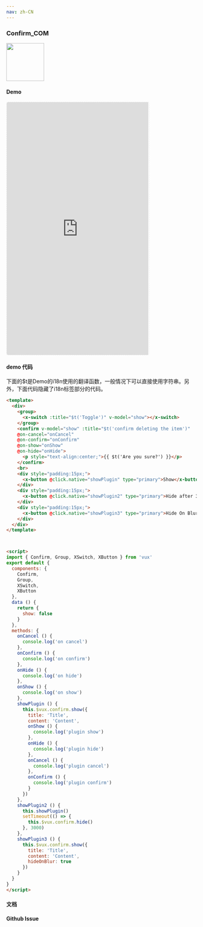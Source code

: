 ```yaml
---
nav: zh-CN
---
```



### Confirm_COM

<img width="100" src="http://qr.topscan.com/api.php?text=http%3A%2F%2Fvux.li%2Fdemos%2Fv2%2F%23%2Fcomponent%2Fconfirm"/>

#### Demo

 <div style="width:377px;height:667px;display:inline-block;border:1px dashed #ececec;border-radius:5px;overflow:hidden;">
   <iframe src="http://vux.li/demos/v2/#/component/confirm" width="375" height="667" border="0" frameborder="0"></iframe>
 </div>

#### demo 代码

<p class="tip">下面的$t是Demo的i18n使用的翻译函数，一般情况下可以直接使用字符串。另外，下面代码隐藏了i18n标签部分的代码。</p>

``` html
<template>
  <div>
    <group>
      <x-switch :title="$t('Toggle')" v-model="show"></x-switch>
    </group>
    <confirm v-model="show" :title="$t('confirm deleting the item')"
    @on-cancel="onCancel"
    @on-confirm="onConfirm"
    @on-show="onShow"
    @on-hide="onHide">
      <p style="text-align:center;">{{ $t('Are you sure?') }}</p>
    </confirm>
    <br>
    <div style="padding:15px;">
      <x-button @click.native="showPlugin" type="primary">Show</x-button>
    </div>
    <div style="padding:15px;">
      <x-button @click.native="showPlugin2" type="primary">Hide after 3s</x-button>
    </div>
    <div style="padding:15px;">
      <x-button @click.native="showPlugin3" type="primary">Hide On Blur</x-button>
    </div>
  </div>
</template>



<script>
import { Confirm, Group, XSwitch, XButton } from 'vux'
export default {
  components: {
    Confirm,
    Group,
    XSwitch,
    XButton
  },
  data () {
    return {
      show: false
    }
  },
  methods: {
    onCancel () {
      console.log('on cancel')
    },
    onConfirm () {
      console.log('on confirm')
    },
    onHide () {
      console.log('on hide')
    },
    onShow () {
      console.log('on show')
    },
    showPlugin () {
      this.$vux.confirm.show({
        title: 'Title',
        content: 'Content',
        onShow () {
          console.log('plugin show')
        },
        onHide () {
          console.log('plugin hide')
        },
        onCancel () {
          console.log('plugin cancel')
        },
        onConfirm () {
          console.log('plugin confirm')
        }
      })
    },
    showPlugin2 () {
      this.showPlugin()
      setTimeout(() => {
        this.$vux.confirm.hide()
      }, 3000)
    },
    showPlugin3 () {
      this.$vux.confirm.show({
        title: 'Title',
        content: 'Content',
        hideOnBlur: true
      })
    }
  }
}
</script>

```
#### 文档

#### Github Issue